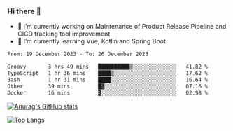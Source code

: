 ### Hi there 👋

- 🔭 I’m currently working on Maintenance of Product Release Pipeline and CICD tracking tool improvement
- 🌱 I’m currently learning Vue, Kotlin and Spring Boot

<!--START_SECTION:waka-->

```txt
From: 19 December 2023 - To: 26 December 2023

Groovy       3 hrs 49 mins   ██████████▒░░░░░░░░░░░░░░   41.82 %
TypeScript   1 hr 36 mins    ████▒░░░░░░░░░░░░░░░░░░░░   17.62 %
Bash         1 hr 31 mins    ████░░░░░░░░░░░░░░░░░░░░░   16.64 %
Other        39 mins         █▓░░░░░░░░░░░░░░░░░░░░░░░   07.16 %
Docker       16 mins         ▓░░░░░░░░░░░░░░░░░░░░░░░░   02.98 %
```

<!--END_SECTION:waka-->

[![Anurag's GitHub stats](https://github-readme-stats.vercel.app/api?username=yunhao981&show_icons=true&theme=solarized-dark)](https://github.com/anuraghazra/github-readme-stats)

[![Top Langs](https://github-readme-stats.vercel.app/api/top-langs/?username=yunhao981&theme=solarized-dark&layout=compact)](https://github.com/anuraghazra/github-readme-stats)

<!--
**yunhao981/yunhao981** is a ✨ _special_ ✨ repository because its `README.md` (this file) appears on your GitHub profile.

Here are some ideas to get you started:

- 🔭 I’m currently working on Maintenance of Release Pipeline and CICD tracking tool improvement
- 🌱 I’m currently learning Vue, Kotlin and Spring Boot
- 👯 I’m looking to collaborate on ...
- 🤔 I’m looking for help with ...
- 💬 Ask me about ...
- 📫 How to reach me: ...
- 😄 Pronouns: ...
- ⚡ Fun fact: ...
-->


